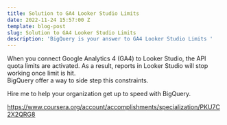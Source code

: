 ```yaml
---
title: Solution to GA4 Looker Studio Limits
date: 2022-11-24 15:57:00 Z
template: blog-post
slug: Solution to GA4 Looker Studio Limits
description: 'BigQuery is your answer to GA4 Looker Studio Limits '
---
```


<!--StartFragment-->

When you connect Google Analytics 4 (GA4) to Looker Studio, the API quota limits are activated. As a result, reports in Looker Studio will stop working once limit is hit.\
BigQuery offer a way to side step this constraints. 

Hire me to help your organization get up to speed with BigQuery.

<!--EndFragment-->

https://www.coursera.org/account/accomplishments/specialization/PKU7C2X2QRG8